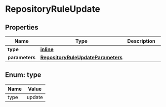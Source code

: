 
# RepositoryRuleUpdate

## Properties
Name | Type | Description | Notes
------------ | ------------- | ------------- | -------------
**type** | [**inline**](#Type) |  | 
**parameters** | [**RepositoryRuleUpdateParameters**](RepositoryRuleUpdateParameters.md) |  |  [optional]


<a id="Type"></a>
## Enum: type
Name | Value
---- | -----
type | update



